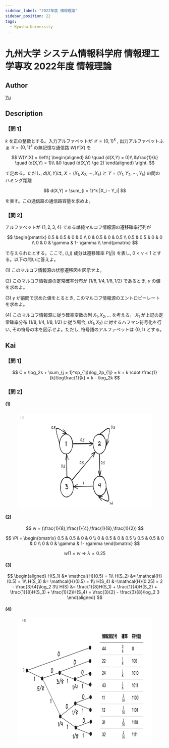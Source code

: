 ```yaml
---
sidebar_label: "2022年度 情報理論"
sidebar_position: 22
tags:
  - Kyushu-University
---
```

# 九州大学 システム情報科学府 情報理工学専攻 2022年度 情報理論

## **Author**
[Yu](https://blog.loveyou.moe/KU/%E4%B9%9D%E5%A4%A7%E6%83%85%E5%A0%B1%E7%90%86%E5%B7%A5%E5%AD%A6%E9%81%8E%E5%8E%BB%E5%95%8F%E3%81%AE%E8%A7%A3%E7%AD%94/)

## **Description**
### 【問 1】
$k$ を正の整数とする。入力アルファベットが $\mathcal{X} = \{0,1\}^k$ , 出力アルファベットふぁ $\mathcal{Y} = \{0,1\}^k$ の無記憶な通信路 $W(Y|X)$ を

$$
W(Y|X) = 
\left\{
\begin{aligned}
&0 \quad (d(X,Y) = 0)\\
&\frac{1}{k} \quad (d(X,Y) = 1)\\
&0 \quad (d(X,Y) \ge 2)
\end{aligned}
\right.
$$

で定める。ただし, $d(X,Y)$は, $X = (X_1,X_2,\cdots,X_k)$ と $Y = (Y_1,Y_2,\cdots,Y_k)$ の問のハミング距離

$$
d(X,Y) = \sum_{i = 1}^k |X_i - Y_i|
$$

を表す。この通信路の通信路容量を求めよ。

### 【問 2】
アルファベットが $\{1,2,3,4\}$ である単純マルコフ情報源の遷移確率行列が

$$
\begin{pmatrix}
0.5 & 0.5 & 0 & 0 \\
0 & 0.5 & 0 & 0.5 \\
0.5 & 0.5 & 0 & 0 \\
0 & 0 & \gamma & 1- \gamma \\
\end{pmatrix}
$$

で与えられたとする。ここで, $(i,j)$ 成分は遷移確率 $P(j|i)$ を表し, $0 < \gamma < 1$ とする。以下の問いに答えよ。

(1) このマルコフ情報源の状態遷移図を図示せよ。

(2) このマルコフ情報源の定常確率分布が $(1/8,1/4,1/8,1/2)$ であるとき, $\gamma$ の値を求めよ。

(3) $\gamma$ が前問で求めた値をとるとき, このマルコフ情報源のエントロピーレートを求めよ。

(4) このマルコフ情報源に従う確率変数の列 $X_1,X_2,\dots$ を考える。 $X_1$ が上記の定常確率分布 $(1/8,1/4,1/8,1/2)$ に従う場合, $(X_1,X_2)$ に対するハフマン符号化を行い, その符号の木を図示せよ。ただし, 符号語のアルファベットは $\{0,1\}$ とする。
## **Kai**
### 【問 1】

$$
C = \log_2s + \sum_{j = 1}^sp_{1j}\log_2p_{1j} = k + k \cdot \frac{1}{k}\log\frac{1}{k} = k - \log_2k
$$

### 【問 2】
#### (1)
<figure style="text-align:center;">
  <img src="https://raw.githubusercontent.com/Myyura/the_kai_project_assets/main/kakomonn/kyushu_university/ISEE/ist_2022_information_theory_p1.png" width="600" height="300" alt=""/>
</figure>

#### (2)

$$
w = (\frac{1}{8},\frac{1}{4},\frac{1}{8},\frac{1}{2})
$$

$$
\Pi = 
\begin{bmatrix}
0.5 & 0.5 & 0 & 0 \\
0 & 0.5 & 0 & 0.5 \\
0.5 & 0.5 & 0 & 0 \\
0 & 0 & \gamma & 1- \gamma
\end{bmatrix}
$$

$$
w\Pi=w \Rightarrow \lambda = 0.25 
$$

#### (3)

$$
\begin{aligned}
H(S_1) &= \mathcal{H}(0.5) = 1\\
H(S_2) &= \mathcal{H}(0.5) = 1\\
H(S_3) &= \mathcal{H}(0.5) = 1\\
H(S_4) &=\mathcal{H}(0.25) = 2 - \frac{3}{4}\log_2 3\\
H(S) &= \frac{1}{8}H(S_1) + \frac{1}{4}H(S_2) + \frac{1}{8}H(S_3) + \frac{1}{2}H(S_4) = \frac{3}{2} - \frac{3}{8}\log_2 3
\end{aligned}
$$

#### (4)
<figure style="text-align:center;">
  <img src="https://raw.githubusercontent.com/Myyura/the_kai_project_assets/main/kakomonn/kyushu_university/ISEE/ist_2022_information_theory_p2.png" width="600" height="400" alt=""/>
</figure>
